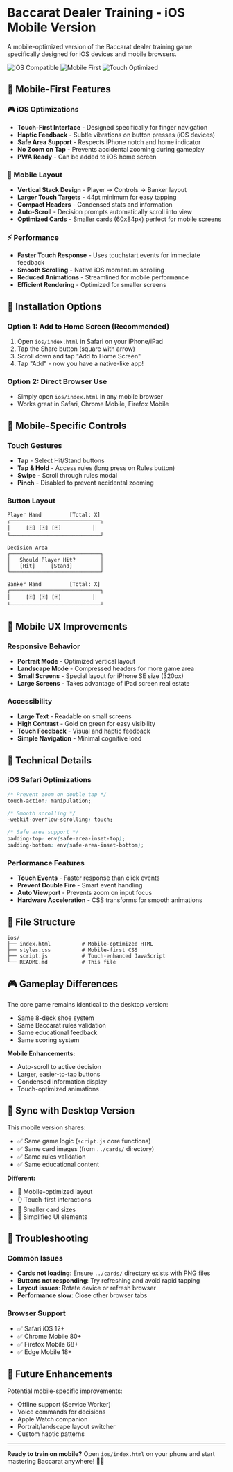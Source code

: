 # Baccarat Dealer Training - iOS Mobile Version

A mobile-optimized version of the Baccarat dealer training game specifically designed for iOS devices and mobile browsers.

![iOS Compatible](https://img.shields.io/badge/iOS-Compatible-blue) ![Mobile First](https://img.shields.io/badge/Design-Mobile%20First-green) ![Touch Optimized](https://img.shields.io/badge/Touch-Optimized-orange)

## 📱 Mobile-First Features

### 🎮 iOS Optimizations
- **Touch-First Interface** - Designed specifically for finger navigation
- **Haptic Feedback** - Subtle vibrations on button presses (iOS devices)
- **Safe Area Support** - Respects iPhone notch and home indicator
- **No Zoom on Tap** - Prevents accidental zooming during gameplay
- **PWA Ready** - Can be added to iOS home screen

### 📐 Mobile Layout
- **Vertical Stack Design** - Player → Controls → Banker layout
- **Larger Touch Targets** - 44pt minimum for easy tapping
- **Compact Headers** - Condensed stats and information
- **Auto-Scroll** - Decision prompts automatically scroll into view
- **Optimized Cards** - Smaller cards (60x84px) perfect for mobile screens

### ⚡ Performance
- **Faster Touch Response** - Uses touchstart events for immediate feedback
- **Smooth Scrolling** - Native iOS momentum scrolling
- **Reduced Animations** - Streamlined for mobile performance
- **Efficient Rendering** - Optimized for smaller screens

## 🚀 Installation Options

### Option 1: Add to Home Screen (Recommended)
1. Open `ios/index.html` in Safari on your iPhone/iPad
2. Tap the Share button (square with arrow)
3. Scroll down and tap "Add to Home Screen"
4. Tap "Add" - now you have a native-like app!

### Option 2: Direct Browser Use
- Simply open `ios/index.html` in any mobile browser
- Works great in Safari, Chrome Mobile, Firefox Mobile

## 📱 Mobile-Specific Controls

### Touch Gestures
- **Tap** - Select Hit/Stand buttons
- **Tap & Hold** - Access rules (long press on Rules button)
- **Swipe** - Scroll through rules modal
- **Pinch** - Disabled to prevent accidental zooming

### Button Layout
```
Player Hand         [Total: X]
┌─────────────────────────────┐
│     [🃏] [🃏] [🃏]          │
└─────────────────────────────┘

Decision Area
┌─────────────────────────────┐
│   Should Player Hit?        │
│   [Hit]     [Stand]         │
└─────────────────────────────┘

Banker Hand         [Total: X]
┌─────────────────────────────┐
│     [🃏] [🃏] [🃏]          │
└─────────────────────────────┘
```

## 🎯 Mobile UX Improvements

### Responsive Behavior
- **Portrait Mode** - Optimized vertical layout
- **Landscape Mode** - Compressed headers for more game area
- **Small Screens** - Special layout for iPhone SE size (320px)
- **Large Screens** - Takes advantage of iPad screen real estate

### Accessibility
- **Large Text** - Readable on small screens
- **High Contrast** - Gold on green for easy visibility
- **Touch Feedback** - Visual and haptic feedback
- **Simple Navigation** - Minimal cognitive load

## 🔧 Technical Details

### iOS Safari Optimizations
```css
/* Prevent zoom on double tap */
touch-action: manipulation;

/* Smooth scrolling */
-webkit-overflow-scrolling: touch;

/* Safe area support */
padding-top: env(safe-area-inset-top);
padding-bottom: env(safe-area-inset-bottom);
```

### Performance Features
- **Touch Events** - Faster response than click events
- **Prevent Double Fire** - Smart event handling
- **Auto Viewport** - Prevents zoom on input focus
- **Hardware Acceleration** - CSS transforms for smooth animations

## 📂 File Structure

```
ios/
├── index.html          # Mobile-optimized HTML
├── styles.css          # Mobile-first CSS
├── script.js           # Touch-enhanced JavaScript
└── README.md           # This file
```

## 🎮 Gameplay Differences

The core game remains identical to the desktop version:
- Same 8-deck shoe system
- Same Baccarat rules validation
- Same educational feedback
- Same scoring system

**Mobile Enhancements:**
- Auto-scroll to active decision
- Larger, easier-to-tap buttons
- Condensed information display
- Touch-optimized animations

## 🔄 Sync with Desktop Version

This mobile version shares:
- ✅ Same game logic (`script.js` core functions)
- ✅ Same card images (from `../cards/` directory)
- ✅ Same rules validation
- ✅ Same educational content

**Different:**
- 📱 Mobile-optimized layout
- 👆 Touch-first interactions
- 📐 Smaller card sizes
- 🎯 Simplified UI elements

## 🐛 Troubleshooting

### Common Issues
- **Cards not loading**: Ensure `../cards/` directory exists with PNG files
- **Buttons not responding**: Try refreshing and avoid rapid tapping
- **Layout issues**: Rotate device or refresh browser
- **Performance slow**: Close other browser tabs

### Browser Support
- ✅ Safari iOS 12+
- ✅ Chrome Mobile 80+
- ✅ Firefox Mobile 68+
- ✅ Edge Mobile 18+

## 🚀 Future Enhancements

Potential mobile-specific improvements:
- Offline support (Service Worker)
- Voice commands for decisions
- Apple Watch companion
- Portrait/landscape layout switcher
- Custom haptic patterns

---

**Ready to train on mobile?** Open `ios/index.html` on your phone and start mastering Baccarat anywhere! 📱🎰